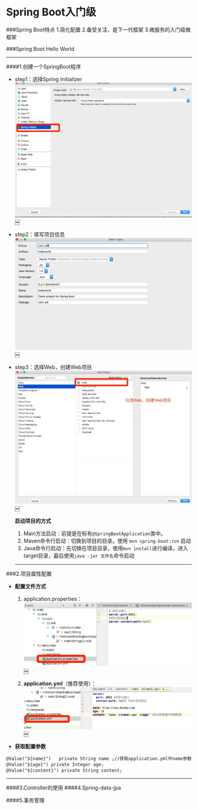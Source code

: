 # Spring Boot入门级
###Spring Boot特点
	1.简化配置
	2.备受关注，是下一代框架
	3.微服务的入门级微框架

###Spring Boot Hello World
***
####1.创建一个SpringBoot程序
* step1：选择Spring Initializer![-w600](media/15091548892816/15091555688804.jpg)￼		
* step2：填写项目信息
![-w600](media/15091548892816/15091561458678.jpg)￼
* step3：选择Web，创建Web项目
![](media/15091548892816/15091562007939.jpg)￼


	**启动项目的方式**
	1. Main方法启动：前提是在标有`@SpringBootApplication`类中。
	2. Maven命令行启动：切换到项目的目录。使用 `mvn spring-boot:run` 启动
	3. Java命令行启动：先切换在项目目录，使用`mvn install`进行编译，进入target目录，最后使用`java -jar 文件名`命令启动

	***

###2.项目属性配置

* **配置文件方式**

	1. application.properties：
		![](media/15091548892816/15091592109872.jpg)￼

	2. **application.yml**（推荐使用）：
	![](media/15091548892816/15091607510119.jpg)￼

* **获取配置参数**
	
```
@Value("${name}")   private String name ;//获取application.yml中name参数
@Value("${age}") private Integer age;  
@Value("${content}") private String content;
```

* ****	

####3.Controller的使用
####4.Spring-data-jpa

####5.事务管理

